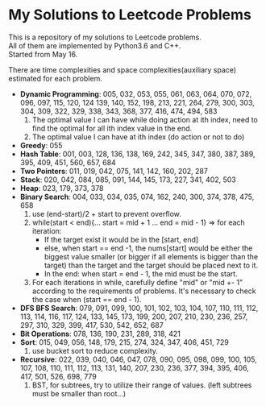 My Solutions to Leetcode Problems
====
This is a repository of my solutions to Leetcode problems.  
All of them are implemented by Python3.6 and C++.  
Started from May 16.

There are time complexities and space complexities(auxiliary space) estimated for each problem.

- **Dynamic Programming**: 005, 032, 053, 055, 061, 063, 064, 070, 072, 096, 097, 115, 120, 124
                139, 140, 152, 198, 213, 221, 264, 279, 300, 303, 304, 309, 322, 329, 338, 343, 368, 
                377, 416, 474, 494, 583
  1. The optimal value I can have while doing action at ith index, need to find
     the optimal for all ith index value in the end.
  2. The optimal value I can have at ith index (do action or not to do)
- **Greedy**: 055
- **Hash Table**: 001, 003, 128, 136, 138, 169, 242, 345, 347, 380, 387, 389, 
                  395, 409, 451, 560, 657, 684
- **Two Pointers**: 011, 019, 042, 075, 141, 142, 160, 202, 287
- **Stack**: 020, 042, 084, 085, 091, 144, 145, 173, 227, 341, 402, 503
- **Heap**: 023, 179, 373, 378
- **Binary Search**: 004, 033, 034, 035, 074, 162, 240, 300, 374, 378, 475, 658
  1. use (end-start)/2 + start to prevent overflow.
  2. while(start < end){... start = mid + 1 ... end = mid - 1} => 
     for each iteration:
     - If the target exist it would be in the [start, end]
     - else, when start == end -1, the nums[start] would be either the biggest value 
       smaller (or bigger if all elements is bigger than the target) than the 
       target and the target should be placed next to it. 
     - In the end: when start = end - 1, the mid must be the start. 
  3. For each iterations in while, carefully define "mid" or "mid +- 1"
     according to the requirements of problems. It's necessary to check the case
     when (start == end - 1).
- **DFS BFS Search**: 079, 091, 099, 100, 101, 102, 103, 104, 107, 110, 111, 112,
                113, 114, 116, 117, 124, 133, 145, 173, 199, 200, 207, 210, 230, 236, 257, 297, 310, 329, 
                399, 417, 530, 542, 652, 687
- **Bit Operations**: 078, 136, 190, 231, 289, 318, 421
- **Sort**: 015, 049, 056, 148, 179, 215, 274, 324, 347, 406, 451, 729
  1. use bucket sort to reduce complexity.
- **Recursive**: 022, 039, 040, 046, 047, 078, 090, 095, 098, 099, 100, 105, 107, 
                108, 110, 111, 112, 113, 131, 140, 207, 230, 236, 377, 394, 395, 406, 
                417, 501, 526, 698, 779 
  1. BST, for subtrees, try to utilize their range of values. (left subtrees must
     be smaller than root...)
